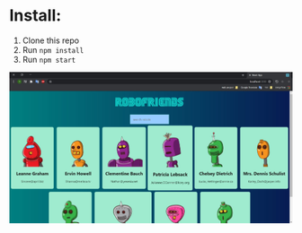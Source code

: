 # Install:
1. Clone this repo
2. Run `npm install`
3. Run `npm start`

![general-view](https://github.com/dudi709/Web-react.js/blob/master/Screenshot_1.jpg)
